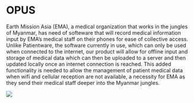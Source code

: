 # OPUS

Earth Mission Asia (EMA), a medical organization that works in the jungles of Myanmar, has need of softeware that will record medical information input by EMA’s medical staff on their phones for ease of collective access. Unlike Patientware, the software currently in use, which can only be used when connected to the internet, our product will allow for offline input and storage of medical data which can then be uploaded to a server and then
updated locally once an internet connection is reached. This added functionality is needed to allow the management of patient medical data when wifi and cellular reception are not available, a necessity for EMA as they send their medical staff deeper into the Myanmar jungles.

![](UI_Model.jpg)


